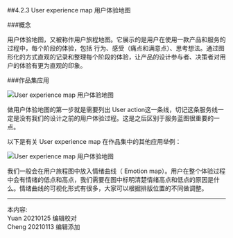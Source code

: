 
##4.2.3 User experience map 用户体验地图

###概念

用户体验地图，又被称作用户旅程地图。它展示的是用户在使用一款产品和服务的过程中，每个阶段的体验，包括 行为、感受（痛点和满意点）、思考想法。通过图形化的方式直观的记录和整理每个阶段的体验，让产品的设计参与者、决策者对用户的体验有更为直观的印象。


###作品集应用

![ User experience map 用户体验地图 ](http://kitpic.makebi.net/2021/social_05.jpg)

做用户体验地图的第一步就是需要列出 User action这一条线，切记这条服务线一定是没有我们的设计之前的用户体验过程。这是之后区别于服务蓝图很重要的一点。


以下是有关 User experience map 在作品集中的其他应用举例：  

![ User experience map 用户体验地图 ](http://kitpic.makebi.net/2021/social_06.jpg)

我们一般会在用户旅程图中放入情绪曲线（ Emotion map）。用户在整个体验过程中会有情绪的低点和高点，我们需要在图中标明清楚情绪高点和低点的原因是什么。情绪曲线的可视化形式有很多，大家可以根据排版位置的不同做调整。


---
本内容:  
Yuan 20210125 编辑校对   
Cheng 20210113 编辑添加
